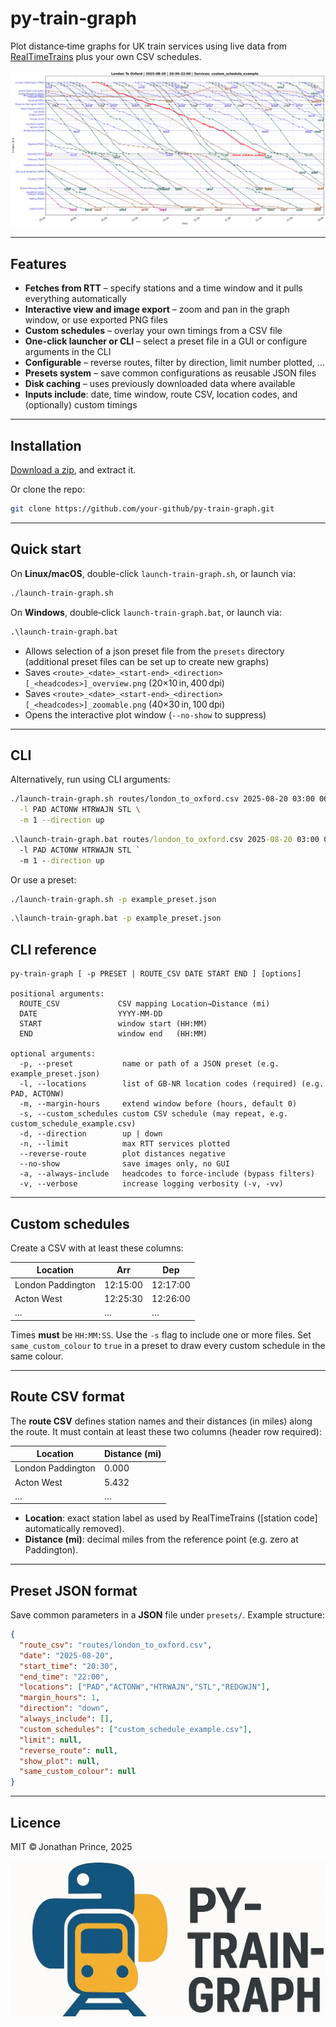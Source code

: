 # py‑train‑graph

Plot distance‑time graphs for UK train services using live data from
[RealTimeTrains](https://www.realtimetrains.co.uk/) plus your own
CSV schedules.

![example output](resources/sample_overview.png)

---

## Features

* **Fetches from RTT** – specify stations and a time window and it pulls everything automatically
* **Interactive view and image export** – zoom and pan in the graph window, or use exported PNG files
* **Custom schedules** – overlay your own timings from a CSV file
* **One-click launcher or CLI** – select a preset file in a GUI or configure arguments in the CLI
* **Configurable** – reverse routes, filter by direction, limit number plotted, ...
* **Presets system** – save common configurations as reusable JSON files
* **Disk caching** – uses previously downloaded data where available
* **Inputs include**: date, time window, route CSV, location codes, and (optionally) custom timings

---

## Installation

[Download a zip](https://github.com/jprince8/py-train-graph/archive/refs/heads/main.zip), and extract it.

Or clone the repo:

```bash
git clone https://github.com/your‑github/py‑train‑graph.git
```

---

## Quick start

On **Linux/macOS**, double-click `launch-train-graph.sh`, or launch via:

```bash
./launch-train-graph.sh
```

On **Windows**, double‑click `launch-train-graph.bat`, or launch via:

```bat
.\launch-train-graph.bat
```

* Allows selection of a json preset file from the `presets` directory (additional preset files can be set up to create new graphs)
* Saves `<route>_<date>_<start-end>_<direction>[_<headcodes>]_overview.png` (20×10 in, 400 dpi)
* Saves `<route>_<date>_<start-end>_<direction>[_<headcodes>]_zoomable.png` (40×30 in, 100 dpi)
* Opens the interactive plot window (`--no-show` to suppress)

---

## CLI

Alternatively, run using CLI arguments:

```bash
./launch-train-graph.sh routes/london_to_oxford.csv 2025-08-20 03:00 06:00 \
  -l PAD ACTONW HTRWAJN STL \
  -m 1 --direction up
```

```bat
.\launch-train-graph.bat routes/london_to_oxford.csv 2025-08-20 03:00 06:00 `
  -l PAD ACTONW HTRWAJN STL `
  -m 1 --direction up
```

Or use a preset:

```bash
./launch-train-graph.sh -p example_preset.json
```

```bat
.\launch-train-graph.bat -p example_preset.json
```

## CLI reference

```
py-train-graph [ -p PRESET | ROUTE_CSV DATE START END ] [options]

positional arguments:
  ROUTE_CSV             CSV mapping Location→Distance (mi)
  DATE                  YYYY-MM-DD
  START                 window start (HH:MM)
  END                   window end   (HH:MM)

optional arguments:
  -p, --preset           name or path of a JSON preset (e.g. example_preset.json)
  -l, --locations        list of GB‑NR location codes (required) (e.g. PAD, ACTONW)
  -m, --margin-hours     extend window before (hours, default 0)
  -s, --custom_schedules custom CSV schedule (may repeat, e.g. custom_schedule_example.csv)
  -d, --direction        up | down
  -n, --limit            max RTT services plotted
  --reverse-route        plot distances negative
  --no-show              save images only, no GUI
  -a, --always-include   headcodes to force-include (bypass filters)
  -v, --verbose          increase logging verbosity (-v, -vv)
```

---

## Custom schedules

Create a CSV with at least these columns:

| Location          | Arr       | Dep       |
|-------------------|-----------|-----------|
| London Paddington | 12:15:00  | 12:17:00  |
| Acton West        | 12:25:30  | 12:26:00  |
| ...               | …         | …         |

Times **must** be `HH:MM:SS`.  Use the `-s` flag to include one or more files.
Set `same_custom_colour` to `true` in a preset to draw every custom schedule
in the same colour.

---

## Route CSV format

The **route CSV** defines station names and their distances (in miles) along the route. It must contain at least these two columns (header row required):

| Location                  | Distance (mi) |
|---------------------------|---------------|
| London Paddington         | 0.000         |
| Acton West                | 5.432         |
| …                         | …             |

- **Location**: exact station label as used by RealTimeTrains (\[station code\] automatically removed).
- **Distance (mi)**: decimal miles from the reference point (e.g. zero at Paddington).

---

## Preset JSON format

Save common parameters in a **JSON** file under `presets/`. Example structure:

```json
{
  "route_csv": "routes/london_to_oxford.csv",
  "date": "2025-08-20",
  "start_time": "20:30",
  "end_time": "22:00",
  "locations": ["PAD","ACTONW","HTRWAJN","STL","REDGWJN"],
  "margin_hours": 1,
  "direction": "down",
  "always_include": [],
  "custom_schedules": ["custom_schedule_example.csv"],
  "limit": null,
  "reverse_route": null,
  "show_plot": null,
  "same_custom_colour": null
}

```

---

## Licence

MIT © Jonathan Prince, 2025

![example output](resources/logo.jpg)
